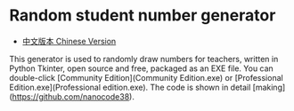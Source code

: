 # Random student number generator
- [中文版本 Chinese Version](README-chinese.md) 

This generator is used to randomly draw numbers for teachers, written in Python Tkinter, open source and free, packaged as an EXE file. You can double-click [Community Edition](Community Edition.exe) or [Professional Edition.exe](Professional edition.exe). The code is shown in detail [making] (https://github.com/nanocode38).
